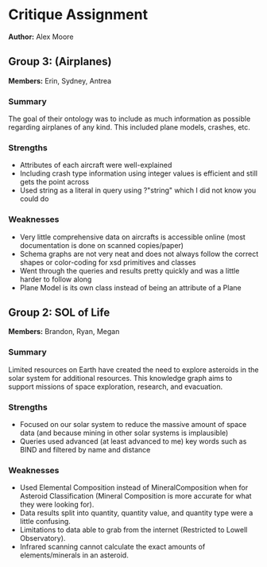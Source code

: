 # Critique Assignment
**Author:** Alex Moore

## Group 3: (Airplanes)
**Members:** Erin, Sydney, Antrea
### Summary
The goal of their ontology was to include as much information as possible regarding airplanes of any kind. This included plane models, crashes, etc.

### Strengths
- Attributes of each aircraft were well-explained
- Including crash type information using integer values is efficient and still gets the point across
- Used string as a literal in query using ?"string" which I did not know you could do

### Weaknesses
- Very little comprehensive data on aircrafts is accessible online (most documentation is done on scanned copies/paper)
- Schema graphs are not very neat and does not always follow the correct shapes or color-coding for xsd primitives and classes
- Went through the queries and results pretty quickly and was a little harder to follow along
- Plane Model is its own class instead of being an attribute of a Plane

## Group 2: SOL of Life
**Members:** Brandon, Ryan, Megan
### Summary
Limited resources on Earth have created the need to explore asteroids in the solar system for additional resources. This knowledge graph aims to support missions of space exploration, research, and evacuation.

### Strengths
- Focused on our solar system to reduce the massive amount of space data (and because mining in other solar systems is implausible)
- Queries used advanced (at least advanced to me) key words such as BIND and filtered by name and distance

### Weaknesses
- Used Elemental Composition instead of MineralComposition when for Asteroid Classification (Mineral Composition is more accurate for what they were looking for).
- Data results split into quantity, quantity value, and quantity type were a little confusing.
- Limitations to data able to grab from the internet (Restricted to Lowell Observatory).
- Infrared scanning cannot calculate the exact amounts of elements/minerals in an asteroid.
